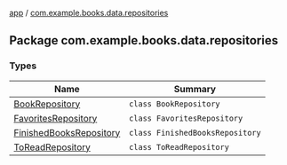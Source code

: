 [app](../index.md) / [com.example.books.data.repositories](./index.md)

## Package com.example.books.data.repositories

### Types

| Name | Summary |
|---|---|
| [BookRepository](-book-repository/index.md) | `class BookRepository` |
| [FavoritesRepository](-favorites-repository/index.md) | `class FavoritesRepository` |
| [FinishedBooksRepository](-finished-books-repository/index.md) | `class FinishedBooksRepository` |
| [ToReadRepository](-to-read-repository/index.md) | `class ToReadRepository` |
